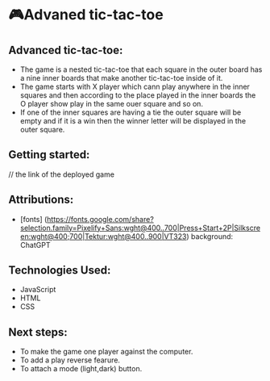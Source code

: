 # 🎮Advaned tic-tac-toe

## Advanced tic-tac-toe:
- The game is a nested tic-tac-toe that each square in the outer board has a nine inner boards that make another tic-tac-toe inside of it.
- The game starts with X player which cann play anywhere in the inner squares and then according to the place played in the inner boards the O player show play in the same ouer square and so on.
- If one of the inner squares are having a tie the outer square will be empty and if it is a win then the winner letter will be displayed in the outer square.

## Getting started:
// the link of the deployed game

## Attributions: 
- [fonts] (https://fonts.google.com/share?selection.family=Pixelify+Sans:wght@400..700|Press+Start+2P|Silkscreen:wght@400;700|Tektur:wght@400..900|VT323)
background: ChatGPT

 ## Technologies Used:
- JavaScript
- HTML
- CSS

## Next steps:
- To make the game one player against the computer.
- To add a play reverse fearure.
- To attach a  mode (light,dark) button.
 
